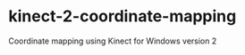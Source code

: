 kinect-2-coordinate-mapping
===========================

Coordinate mapping using Kinect for Windows version 2
